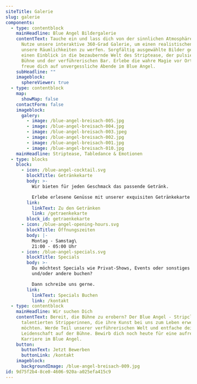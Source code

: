 ```yaml
---
siteTitle: Galerie
slug: galerie
components:
  - type: contentblock
    mainHeadline: Blue Angel Bildergalerie
    contentText: Tauche ein und lass dich von der sinnlichen Atmosphäre verführen.
      Nutze unsere interaktive 360-Grad Galerie, um einen realistischen Blick in
      unsere Räumlichkeiten zu werfen. Sorgfältig ausgewählte Bilder geben dir
      einen Einblick in die bezaubernde Welt des Striptease, der pulsierenden
      Bühne und der verführerischen Bar. Erlebe die wahre Magie vor Ort und
      freue dich auf unvergessliche Abende im Blue Angel.
    subHeadline: ""
    imageblock:
      sphereViewer: true
  - type: contentblock
    map:
      showMap: false
    contactForm: false
    imageblock:
      galery:
        - image: /blue-angel-breisach-005.jpg
        - image: /blue-angel-breisach-004.jpg
        - image: /blue-angel-breisach-003.jpeg
        - image: /blue-angel-breisach-002.jpg
        - image: /blue-angel-breisach-001.jpg
        - image: /blue-angel-breisach-010.jpg
    mainHeadline: Striptease, Tabledance & Emotionen
  - type: blocks
    block:
      - icon: /blue-angel-cocktail.svg
        blockTitle: Getränkekarte
        body: >-
          Wir bieten für jeden Geschmack das passende Getränk.

          Erlebe erlesene Genüsse mit unserer exquisiten Getränkekarte im Blue Angel.
        link:
          linkText: Zu den Getränken
          link: /getraenkekarte
        block_id: getraenkekarte
      - icon: /blue-angel-opening-hours.svg
        blockTitle: Öffnungszeiten
        body: |-
          Montag - Samstag\
          21:00 - 05:00 Uhr
      - icon: /blue-angel-specials.svg
        blockTitle: Specials
        body: >-
          Du möchtest Specials wie Privat-Shows, Events oder sonstiges für dich
          und/oder andere buchen? 

          Dann schreibe uns gerne.
        link:
          linkText: Specials Buchen
          link: /kontakt
  - type: contentblock
    mainHeadline: Wir suchen Dich
    contentText: Bereit, die Bühne zu erobern? Der Blue Angel - Stripclub sucht nach
      talentierten Stripperinnen, die ihre Kunst bei uns zum Leben erwecken
      möchten. Werde Teil unserer verführerischen Welt und entfache deine
      Leidenschaft auf der Bühne. Bewirb dich noch heute für eine aufregende
      Karriere im Blue Angel.
    button:
      buttonText: Jetzt Bewerben
      buttonLink: /kontakt
    imageblock:
      backgroundImage: /blue-angel-breisach-009.jpg
id: 9d75f2b4-8ce0-4606-920a-a025efa415c9
---
```

